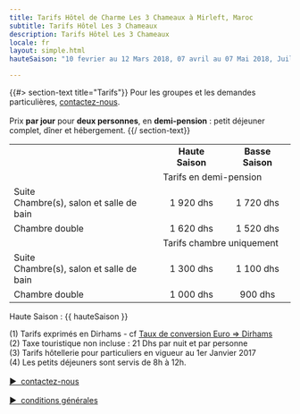 ```yaml
---
title: Tarifs Hôtel de Charme Les 3 Chameaux à Mirleft, Maroc
subtitle: Tarifs Hôtel Les 3 Chameaux
description: Tarifs Hôtel Les 3 Chameaux
locale: fr
layout: simple.html
hauteSaison: "10 fevrier au 12 Mars 2018, 07 avril au 07 Mai 2018, Juillet et Aout, 20 octobre au 04 novembre 2018, 22 Decembre au 06 Janvier 2018"

---
```


{{#> section-text title="Tarifs"}}
Pour les groupes et les demandes particulières, [contactez-nous](#contact).
<br><br>
Prix **par jour** pour **deux personnes**, en **demi-pension** : petit déjeuner complet, dîner et hébergement.
{{/ section-text}}

<table>
    <tr>
        <td>&nbsp;</td>
        <td align="center">
            <b>Haute Saison</b>
            <div class="fa fa-info-circle tooltip-block" data-title="{{ hauteSaison }}"></div>
        </td>
        <td align="center"><b>Basse Saison</b></td>
    </tr>
    <tr>
        <td>&nbsp;</td>
        <td class="tarif__category" colspan="2">Tarifs en demi-pension</td>
    </tr>
    <tr>
        <td>
            <div class="tarif__title">Suite</div>
            Chambre(s), salon et salle de bain
        </td>
        <td align="center">1 920 dhs</td>
        <td align="center">1 720 dhs</td>
    </tr>
    <tr>
        <td>
            <div class="tarif__title">Chambre double</div>
        </td>
        <td align="center">1 620 dhs</td>
        <td align="center">1 520 dhs</td>
    </tr>
    <tr>
        <td>&nbsp;</td>
        <td class="tarif__category" colspan="2">Tarifs chambre uniquement</td>
    </tr>
    <tr>
        <td>
            <div class="tarif__title">Suite</div>
            Chambre(s), salon et salle de bain
        </td>
        <td align="center">1 300 dhs</td>
        <td align="center">1 100 dhs</td>
    </tr>
    <tr>
        <td>
            <div class="tarif__title">Chambre double</div>
        </td>
        <td align="center">1 000 dhs</td>
        <td align="center">  900 dhs</td>
    </tr>
</table>

Haute Saison : {{ hauteSaison }}


(1) Tarifs exprimés en Dirhams - cf <a href="https://www.google.fr/webhp?ie=UTF-8#q=1+EUR+en+MAD" target="_blank">Taux de conversion Euro => Dirhams</a>
<br>
(2) Taxe touristique non incluse : 21 Dhs par nuit et par personne
<br>
(3) Tarifs hôtellerie pour particuliers en vigueur au 1er Janvier 2017
<br>
(4) Les petits déjeuners sont servis de 8h à 12h.
<br><br>
<a class="button big" href="#contact" style="cursor: pointer;">▶&nbsp;&nbsp;contactez-nous</a>
<br><br>
<a class="button small" href="/assets/CGV.pdf" style="cursor: pointer;">▶&nbsp;&nbsp;conditions générales</a>
